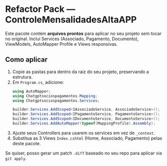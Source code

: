 # Refactor Pack — ControleMensalidadesAltaAPP

Este pacote contém **arquivos prontos** para aplicar no seu projeto sem tocar no original.
Inclui Services (Associado, Pagamento, Documento), ViewModels, AutoMapper Profile e Views responsivas.

## Como aplicar
1. Copie as pastas para dentro da raiz do seu projeto, preservando a estrutura.
2. Em `Program.cs`, adicione:
   ```csharp
   using AutoMapper;
   using Chatgptsociospagamentos.Mapping;
   using Chatgptsociospagamentos.Services;

   builder.Services.AddScoped<IAssociadoService, AssociadoService>();
   builder.Services.AddScoped<IPagamentoService, PagamentoService>();
   builder.Services.AddScoped<IDocumentoService, DocumentoService>();
   builder.Services.AddAutoMapper(typeof(MappingProfile).Assembly);
   ```
3. Ajuste seus Controllers para usarem os services em vez de `_context`.
4. Substitua as 3 Views `Index.cshtml` (Home, Associado, Pagamento) pelas deste pacote.

Se quiser, posso gerar um patch `.diff` baseado no seu repo para aplicar via `git apply`.
